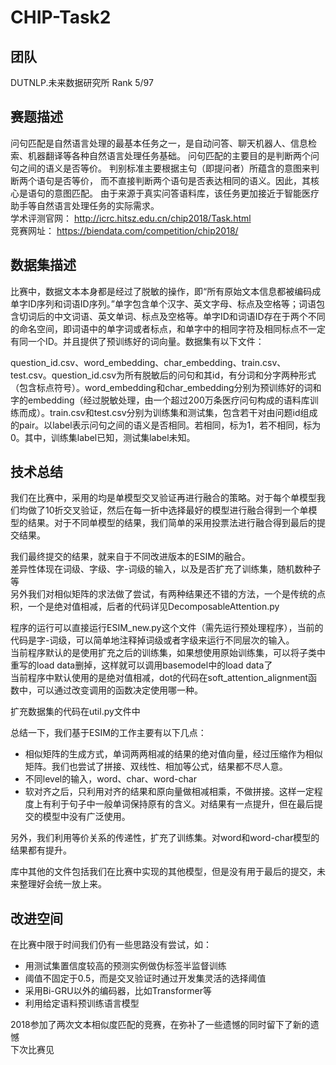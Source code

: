 # CHIP-Task2
## 团队
DUTNLP.未来数据研究所 Rank 5/97
## 赛题描述
问句匹配是自然语言处理的最基本任务之一，是自动问答、聊天机器人、信息检索、机器翻译等各种自然语言处理任务基础。
问句匹配的主要目的是判断两个问句之间的语义是否等价。
判别标准主要根据主句（即提问者）所蕴含的意图来判断两个语句是否等价，
而不直接判断两个语句是否表达相同的语义。因此，其核心是语句的意图匹配。
由于来源于真实问答语料库，该任务更加接近于智能医疗助手等自然语言处理任务的实际需求。  
学术评测官网： http://icrc.hitsz.edu.cn/chip2018/Task.html  
竞赛网址： https://biendata.com/competition/chip2018/
## 数据集描述
比赛中，数据文本本身都是经过了脱敏的操作，即“所有原始文本信息都被编码成单字ID序列和词语ID序列。”单字包含单个汉字、英文字母、标点及空格等；词语包含切词后的中文词语、英文单词、标点及空格等。单字ID和词语ID存在于两个不同的命名空间，即词语中的单字词或者标点，和单字中的相同字符及相同标点不一定有同一个ID。并且提供了预训练好的词向量。数据集有以下文件：

question_id.csv、word_embedding、char_embedding、train.csv、test.csv。question_id.csv为所有脱敏后的问句和其id，有分词和分字两种形式（包含标点符号）。word_embedding和char_embedding分别为预训练好的词和字的embedding（经过脱敏处理，由一个超过200万条医疗问句构成的语料库训练而成）。train.csv和test.csv分别为训练集和测试集，包含若干对由问题id组成的pair。以label表示问句之间的语义是否相同。若相同，标为1，若不相同，标为0。其中，训练集label已知，测试集label未知。
## 技术总结
我们在比赛中，采用的均是单模型交叉验证再进行融合的策略。对于每个单模型我们均做了10折交叉验证，然后在每一折中选择最好的模型进行融合得到一个单模型的结果。对于不同单模型的结果，我们简单的采用投票法进行融合得到最后的提交结果。

我们最终提交的结果，就来自于不同改进版本的ESIM的融合。  
差异性体现在词级、字级、字-词级的输入，以及是否扩充了训练集，随机数种子等  
另外我们对相似矩阵的求法做了尝试，有两种结果还不错的方法，一个是传统的点积，一个是绝对值相减，后者的代码详见DecomposableAttention.py

程序的运行可以直接运行ESIM_new.py这个文件（需先运行预处理程序），当前的代码是字-词级，可以简单地注释掉词级或者字级来运行不同层次的输入。  
当前程序默认的是使用扩充之后的训练集，如果想使用原始训练集，可以将子类中重写的load data删掉，这样就可以调用basemodel中的load data了  
当前程序中默认使用的是绝对值相减，dot的代码在soft_attention_alignment函数中，可以通过改变调用的函数决定使用哪一种。  

扩充数据集的代码在util.py文件中

总结一下，我们基于ESIM的工作主要有以下几点：
- 相似矩阵的生成方式，单词两两相减的结果的绝对值向量，经过压缩作为相似矩阵。我们也尝试了拼接、双线性、相加等公式，结果都不尽人意。
- 不同level的输入，word、char、word-char
- 软对齐之后，只利用对齐的结果和原向量做相减相乘，不做拼接。这样一定程度上有利于句子中一般单词保持原有的含义。对结果有一点提升，但在最后提交的模型中没有广泛使用。

另外，我们利用等价关系的传递性，扩充了训练集。对word和word-char模型的结果都有提升。  

库中其他的文件包括我们在比赛中实现的其他模型，但是没有用于最后的提交，未来整理好会统一放上来。  

## 改进空间
在比赛中限于时间我们仍有一些思路没有尝试，如：
- 用测试集置信度较高的预测实例做伪标签半监督训练
- 阈值不固定于0.5，而是交叉验证时通过开发集灵活的选择阈值
- 采用Bi-GRU以外的编码器，比如Transformer等
- 利用给定语料预训练语言模型

2018参加了两次文本相似度匹配的竞赛，在弥补了一些遗憾的同时留下了新的遗憾  
下次比赛见
